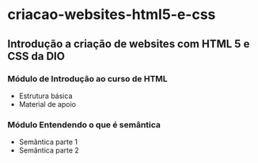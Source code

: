 # criacao-websites-html5-e-css
## Introdução a criação de websites com HTML 5 e CSS da DIO
### Módulo de Introdução ao curso de HTML
- Estrutura básica
- Material de apoio

### Módulo Entendendo o que é semântica
- Semântica parte 1
- Semântica parte 2



